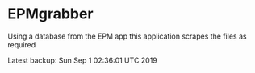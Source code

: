 # EPMgrabber
Using a database from the EPM app this application scrapes the files as required


Latest backup: Sun Sep 1 02:36:01 UTC 2019

